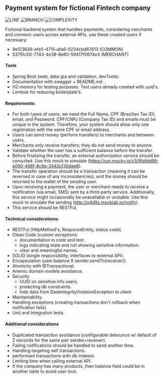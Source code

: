 ## Payment system for fictional Fintech company
![LINE](https://img.shields.io/badge/line--coverage-84.55%25-brightgreen.svg)
![BRANCH](https://img.shields.io/badge/branch--coverage-75.00%25-yellow.svg)
![COMPLEXITY](https://img.shields.io/badge/complexity-1.38-brightgreen.svg)

Fictional backend system that handles payments, considering merchants and common users across external APIs.
use these created users if necessary:
- 9e123648-efe5-4715-afa6-0234cbd67613 (COMMON) 
- 5375fc00-7743-4e38-8e60-59417f0674e3 (MERCHANT)


#### Tools 
- Spring Boot (web, data-jpa and validation, devTools).
- Documentation with swagger + README.md .
- H2 memory for testing purposes. Test users already created with uuid's.
- Lombok for reducing boilerplate's.

#### Requirements:
- For both types of users, we need the Full Name, CPF (Brazilian Tax ID), email, and Password. CPF/CNPJ (Company Tax ID) and emails must be unique in the system. Therefore, your system should allow only one registration with the same CPF or email address.
- Users can send money (perform transfers) to merchants and between users.
- Merchants only receive transfers; they do not send money to anyone.
- Validate whether the user has a sufficient balance before the transfer.
- Before finalizing the transfer, an external authorization service should be consulted. Use this mock to simulate (https://run.mocky.io/v3/8fafdd68-a090-496f-8c9a-3442cf30dae6).
- The transfer operation should be a transaction (meaning it can be reversed in case of any inconsistencies), and the money should be returned to the wallet of the sending user.
- Upon receiving a payment, the user or merchant needs to receive a notification (via email, SMS) sent by a third-party service. Additionally, this service might occasionally be unavailable or unstable. Use this mock to simulate the sending (http://o4d9z.mocklab.io/notify).
- This service should be RESTFul.
 
#### Technical considerations:
- RESTFul (HttpMethod's, ResponseEntity, status code).
- Clean Code (custom exceptions
  - documentation in code and test.
  - logs indicating state and not showing sensitive information.
  - clear and meaningful names.
- SOLID (single responsibility, interfaces to external API).
- Encapsulation (user.balance X sender.sendTo(receiver)).
- Atomicity with @Transactional.
- Anemic domain models avoidance.
- Security
  - UUID on sensitive info users.
  - protecting db constraints.
  - hide data from DataIntegrityViolationException to client.
- Maintainability.
- Handling exceptions (creating transactions don't rollback when notification fails).
- Unit and Integration tests.

#### Additional considerations
- Duplicated transaction avoidance (configurable debounce  w/ default of 2 seconds for the same pair sender+receiver).
- Failing notifications should be handled to send another time.
- Handling targeting self transactions.
- performant transactions with db indexes.
- Limiting time when calling external API.
- If the company has many products, then balance field could be in another table to avoid user lock.

